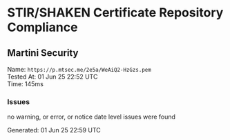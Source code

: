 # STIR/SHAKEN Certificate Repository Compliance

## Martini Security

Name: `https://p.mtsec.me/2e5a/WeAiQ2-HzGzs.pem`\
Tested At: 01 Jun 25 22:52 UTC\
Time: 145ms

### Issues

no warning, or error, or notice date level issues were found

Generated: 01 Jun 25 22:59 UTC